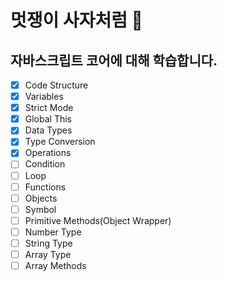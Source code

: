 # 멋쟁이 사자처럼 🦁

## 자바스크립트 코어에 대해 학습합니다.

- [x] Code Structure
- [x] Variables
- [x] Strict Mode
- [x] Global This
- [x] Data Types
- [x] Type Conversion
- [x] Operations
- [ ] Condition
- [ ] Loop
- [ ] Functions
- [ ] Objects
- [ ] Symbol
- [ ] Primitive Methods(Object Wrapper)
- [ ] Number Type
- [ ] String Type
- [ ] Array Type
- [ ] Array Methods
